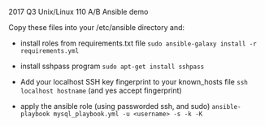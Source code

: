 2017 Q3 Unix/Linux 110 A/B Ansible demo

Copy these files into your /etc/ansible directory and:

- install roles from requirements.txt file
```sudo ansible-galaxy install -r requirements.yml```

- install sshpass program
```sudo apt-get install sshpass```

- Add your localhost SSH key fingerprint to your known_hosts file
```ssh localhost hostname``` (and yes accept fingerprint)

- apply the ansible role (using passworded ssh, and sudo)
```ansible-playbook mysql_playbook.yml -u <username> -s -k -K```
